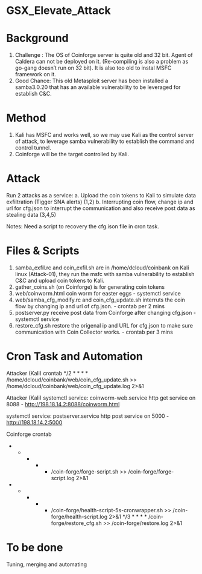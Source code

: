 # GSX_Elevate_Attack

# Background

1. Challenge : The OS of Coinforge server is quite old and 32 bit.  Agent of Caldera can not be deployed on it. (Re-compiling is also a problem as go-gang doesn’t run on 32 bit). It is also too old to instal MSFC framework on it.
2. Good Chance:  This old Metasploit server has been installed a samba3.0.20 that has an available vulnerability to be leveraged for establish C&C.

# Method 

1. Kali has MSFC and works well, so we may use Kali as the control server of attack, to leverage samba vulnerability to establish the command and control tunnel.
2. Coinforge will be the target controlled by Kali.

# Attack

Run 2 attacks as a service: 
	a. Upload the coin tokens to Kali to simulate data exfiltration (Tigger SNA alerts) (1,2)
	b. Interrupting coin flow, change ip and url for cfg.json to interrupt the communication and also receive post data as stealing data  (3,4,5) 

Notes:  Need a script to recovery the cfg.ison file in cron task.

# Files & Scripts

1. samba_exfil.rc  and coin_exfil.sh  are in /home/dcloud/coinbank on Kali linux (Attack-01), they run the msfc with samba vulnerability to establish C&C and upload coin tokens to Kali.
2. gather_coins.sh (on Coinforge) is for generating coin tokens
3. web/coinworm.html   coin worm for easter eggs - systemctl service
4. web/samba_cfg_modify.rc and coin_cfg_update.sh interruts the coin flow by changing ip and url of cfg.json. - crontab per 2 mins
5. postserver.py  receive post data from Coinforge after changing cfg.json - systemctl service
6. restore_cfg.sh restore the origenal ip and URL for cfg.json to make sure communication with Coin Collector works. - crontab per 3 mins

# Cron Task and Automation

Attacker (Kali) crontab
*/2 * * * * /home/dcloud/coinbank/web/coin_cfg_update.sh >> /home/dcloud/coinbank/web/coin_cfg_update.log 2>&1

Attacker (Kali)
systemctl service: coinworm-web.service
http get service on 8088  - http://198.18.14.2:8088/coinworm.html

systemctl service: postserver.service
http post service on 5000 - http://198.18.14.2:5000

Coinforge crontab
* * * * * /coin-forge/forge-script.sh >> /coin-forge/forge-script.log 2>&1
* * * * * /coin-forge/health-script-5s-cronwrapper.sh >> /coin-forge/health-script.log 2>&1
*/3 * * * * /coin-forge/restore_cfg.sh >> /coin-forge/restore.log 2>&1

# To be done

Tuning, merging and automating
